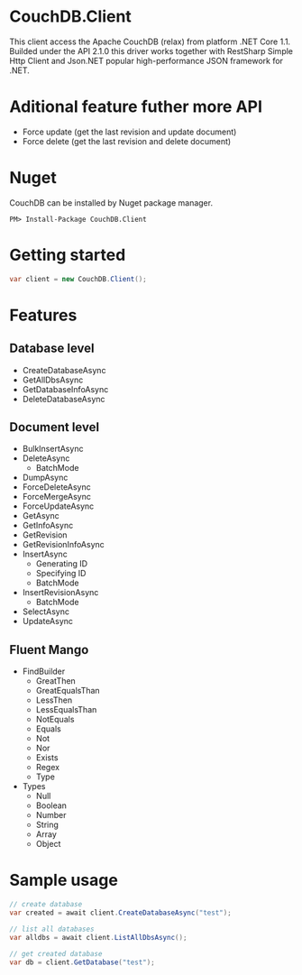 # CouchDB.Client

This client access the Apache CouchDB (relax) from platform .NET Core 1.1. Builded under the API 2.1.0 this driver works together with RestSharp Simple Http Client and Json.NET popular high-performance JSON framework for .NET.

# Aditional feature futher more API

* Force update (get the last revision and update document)
* Force delete (get the last revision and delete document)

# Nuget

CouchDB can be installed by Nuget package manager.

```
PM> Install-Package CouchDB.Client
```

# Getting started

```c#
var client = new CouchDB.Client();

```

# Features

## Database level
- CreateDatabaseAsync
- GetAllDbsAsync
- GetDatabaseInfoAsync
- DeleteDatabaseAsync

## Document level
- BulkInsertAsync
- DeleteAsync
  - BatchMode
- DumpAsync
- ForceDeleteAsync
- ForceMergeAsync
- ForceUpdateAsync 
- GetAsync
- GetInfoAsync
- GetRevision
- GetRevisionInfoAsync
- InsertAsync
  - Generating ID
  - Specifying ID
  - BatchMode
- InsertRevisionAsync
  - BatchMode
- SelectAsync
- UpdateAsync

## Fluent Mango

- FindBuilder
  - GreatThen
  - GreatEqualsThan
  - LessThen
  - LessEqualsThan
  - NotEquals
  - Equals
  - Not
  - Nor
  - Exists
  - Regex
  - Type
- Types
  - Null
  - Boolean
  - Number
  - String
  - Array
  - Object

# Sample usage


```c#
// create database
var created = await client.CreateDatabaseAsync("test");

// list all databases
var alldbs = await client.ListAllDbsAsync();

// get created database
var db = client.GetDatabase("test");


```